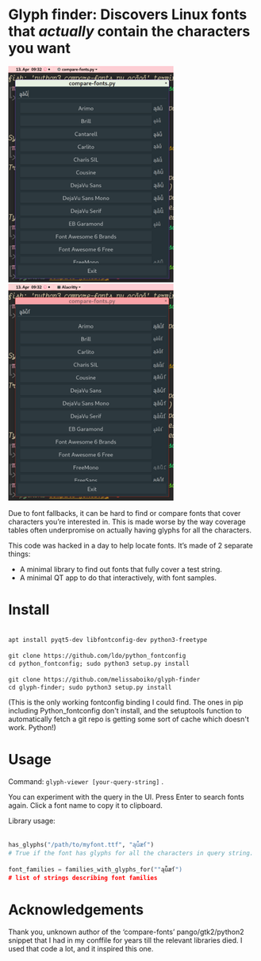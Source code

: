 # Glyph finder: Discovers Linux fonts that *actually* contain the characters you want

<img
  alt="screenshot of fonts being filtered"
  src=screenshot1.png width=333 /><img
  alt="further filtering"
  src=screenshot2.png width=333 />

Due to font fallbacks, it can be hard to find or compare fonts that cover characters you’re interested in.  This is made worse by the way coverage tables often underpromise on actually having glyphs for all the characters.

This code was hacked in a day to help locate fonts.  It’s made of 2 separate things:

 - A minimal library to find out fonts that fully cover a test string.
 - A minimal QT app to do that interactively, with font samples.

# Install

```fish

apt install pyqt5-dev libfontconfig-dev python3-freetype

git clone https://github.com/ldo/python_fontconfig
cd python_fontconfig; sudo python3 setup.py install

git clone https://github.com/melissaboiko/glyph-finder
cd glyph-finder; sudo python3 setup.py install

```

(This is the only working fontconfig binding I could find.  The ones in pip including Python_fontconfig don't install, and the setuptools function to automatically fetch a git repo is getting some sort of cache which doesn't work.  Python!)

# Usage

Command: `glyph-viewer [your-query-string]` .    

You can experiment with the query in the UI.  Press Enter to search fonts again.  Click a font name to copy it to clipboard.

Library usage:

```python

has_glyphs("/path/to/myfont.ttf", "ąǚæſ")
# True if the font has glyphs for all the characters in query string.

font_families = families_with_glyphs_for(""ąǚæſ")
# list of strings describing font families

```

# Acknowledgements

Thank you, unknown author of the ‘compare-fonts’ pango/gtk2/python2 snippet that I had in my conffile for years till the relevant libraries died.  I used that code a lot, and it inspired this one.
